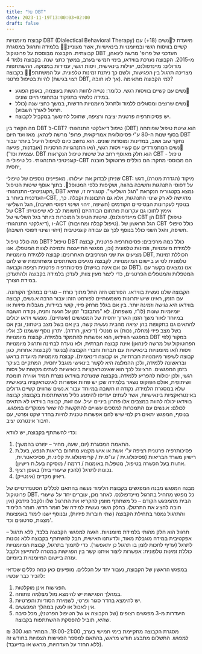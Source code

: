 ```yaml
---
title: "על DBT"
date: 2023-11-19T13:00:03+02:00
draft: false
---
```



קבוצת מיומנויות DBT (Dialectical Behavioral Therapy) מיועדת ל׭נשים (18+) עם קשיים בוויסות רגשי ובמיומנויות בינאישיות, אשר מעוניינ׊׉ בלמידה ותרגול במסגרת קבוצתית. הקבוצה מבוססת על פרוטוקול DBT העדכני של פרופ' מרשה לינאהן, מ-2015. 
הקבוצה נערכת בווידאו, בימי חמישי בערב, במשך כחצי שנה. בקבוצה נלמד 4 מוֹדוּלים: מיינדפולנס, יעילוּת בינאישית, ויסות רגשי, עמידוּת במצוקה. ההשתתפות מצריכה תרגול בין הפגישות, ולשם כך ניתנת זמינוּת טלפונית. על המשתתפ׊׉ בקבוצה להיות בטיפול פרטני (רצוי בגישת DBT, אך לא חובה). 
למי הקבוצה מתאימה? 
- ׭נשים עם קשיים בוויסות רגשי. כלומר: נטייה לחוות רגשות בעוצמה, באופן הפוגע במידה כלשהי בתפקוד ובתחומי חיים שונים. 
- ׭נשים שרוצים ומסוגלים ללמוד ולתרגל מיומנויות חדשות, במשך כחצי שנה (כולל תרגול לאורך השבוע). 
- יש פסיכותרפיה פרטנית יציבה ורציפה, שתוכל להימשך במקביל לקבוצה. 

מה הקשר בין DBT ל-CBT? 
טיפול דיאלקטי התנהגותי (DBT) הוא שיטת טיפול שפותחה בסוף שנות ה-80 ע"י פסיכולוגית אמריקאית, פרופ' מרשה לינהאן. מאז ועד היום DBT נחקר שוב ושוב, במדינות ומוסדות שונים. הוא נחשב כיום לטיפול היעיל ביותר עבור ׭נשים המתמודדים עם קשיי ויסות רגשי, ו/או התנהגויות הרסניות (אובדנות, פגיעה עצמית וכד'). 
DBT הוא חלק מאוסף רחב של שיטות טיפול הנקראות CBT - טיפול קוגניטיבי התנהגותי. כל טיפולי ה-CBT הם מבוססי מחקר: הם כוללים פרוטוקול מובנה יחסית, 

שניתן לבדוק את יעילותו. מאפיינים נוספים של טיפולי CBT: מיקוד (הגדרת מטרה), דגש על דפוסי התנהגות וחשיבה בהווה, ושקיפוּת כלפי המטופל׍. 
בתוך אוסף שיטות הטיפול הקוגניטיבי-התנהגותי, DBT נמצא בקטגוריה הנקראת "הגל השלישי". קטגוריה זו, שהיא העדכנית ביותר ב-CBT, מדגישה לא רק שינוי התנהגות, אלא גם התבוננות וקבלה. כך, בנוסף לעקרונות הבסיסיים הקודמים (חשיפה, זיהוי ושינוי דפוסי חשיבה), הגל השלישי של CBT אימץ לתוכו גם עקרונות מתחום הבודהיזם (תשומת לב לא שיפוטית: מיינדפולנס). שיטות הטיפול המוכרות ביותר בגל השלישי של CBT הן DBT (טיפול דיאלקטי התנהגותי), ו-ACT (טיפול קבלה ומחויבות). הגל הראשון של CBT כולל טיפולי חשיפה, והגל השני כולל בנוסף לכך גם עבודה קוגניטיבית (זיהוי ושינוי דפוסי חשיבה).   

מה כולל טיפול DBT? 
טיפול DBT כולל כמה מרכיבים: פסיכותרפיה פרטנית, קבוצה ללמידת מיומנויות, וזמינוּת טלפונית (וכן, מפגשי התייעצות ותמיכה לצוות המטפל). 
אנו מציעים את שני המרכיבים האחרונים: קבוצה ללמידת מיומנויות DBT, הכוללת זמינוּת טלפונית לסיוע ביישום המיומנויות. לקבוצה מגיעים משתתפים ומשתתפות שיש להם פסיכותרפיה פרטנית רציפה וקבועה (גם אם אינה בגישת DBT). אנו נמצאים בקשר עם המטפלות והמטפלים הפרטניים, כדי ליצור מעין צוות, לעדכן בלמידה בקבוצה ולהתעדכן במידת הצורך. 

הקבוצה שלנו נעשית בווידאו. הפורמט הזה החל מתוך כורח – סגרים במהלך הקורונה. עם הזמן, ראינו שיש יתרונות משמעותיים לפורמט הזה: עבור הרבה א.נשים, קבוצה בווידאו היא נגישה וזמינה יותר. בין אם בגלל מרחק פיזי, קושי בניידות, מגבלות פיזיות או יומיומיות שונות (לו"ז, משפחה). לא "מתבזבז" זמן על הגעה וחניה, נקודה חשובה במיוחד לאור משך הזמן הארוך יחסית של המפגשים (שעתיים). מפגשי וידאו יכולים להתאים גם בתקופות בהן יציאה מהבית נעשית קשה, בין אם בשל מצב ביטחוני, ובין אם בשל מצב פיזי (מחלה, נכות) או מנטלי (דיכאון, חרדה). יתרון נוסף ששמנו לב אליו במפגשי הווידאו, הוא אפשרות להתמקד בלמידה. קבוצת מיומנויות DBT במקור (לפי הפרוטוקול של מרשה לינהאן) אינה קבוצה חברתית, ולא נועדה לבחינה ותרגול מיומנויות ויסות ו/או מיומנויות בינאישיות עם חברות וחברי הקבוצה (בניגוד לקבוצות אחרות, כגון קבוצה לשיפור מיומנויות חברתיות, או קבוצה דינאמית). קבוצת מיומנויות מיועדת בראש ובראשונה ללמידה, ולכן ההמלצה היא לקשר בינאישי מוגבל יחסית, המתקיים בעיקר בזמן המפגשים. הרציונל לכך הוא שאינטראקציות בינאישיות לעתים מקשות על ויסות רגשי, ולכן יכולות להפריע ללמידה. בקבוצה שנערכת בווידאו נוצרת תמיד אווירה תומכת ושיתופית, אולם הפוקוס נשאר בלמידה שכן יש פחות אפשרות לאינטראקציה בינאישית שלא במסגרת הלמידה. נקודה זו חשובה במיוחד עבור א.נשים שחווים קשיים גדולים באינטראקציות בינאישיות, אשר לעתים יעדיפו להימנע כליל מהשתתפות בקבוצה; קבוצה בווידאו יכולה להוות במצבים אלו פתרון ביניים יעיל. עם זאת, קבוצה בווידאו לא תתאים לכולם: א.נשים עם התמכרות למסכים עשויים להתקשות להישאר ממוקדים במפגש. בנוסף, המפגש יתאים רק למי שיש להם אפשרות טכנית להיות בחדר שקט ופרטי, עם חיבור אינטרנט יציב.  

כדי להשתתף בקבוצה, יש לוודא: 
1. התאמת המסגרת (יום, שעה, מחיר – יפורט בהמשך). 
2. פסיכותרפיה פרטנית רציפה ע"י אשת או איש מקצוע מתחום בריאות הנפש, בעל.ת רישיון משרד הבריאות (פסיכולוג.ית / עו"ס.ית / קרימינולוג.ית קליני.ת, פסיכיאטר.ית, אח.ות בעל הכשרה בטיפול, מטפל.ת באומנות / דרמה / מוסיקה בעל.ת רישיון).
3. נכונות לתרגל (להכין שיעורי בית) באופן רציף. 
4. ריאיון מקדים (אינטייק). 

מבנה המפגש
מבנה המפגשים בקבוצת הלימוד נעשה בהתאם לכללים הסטנדרטיים של פרוטוקול DBT. כל מפגש מתחיל בתרגול מיינדפולנס. לאחר מכן, עוברים יחד על שיעורי הבית מהמפגש הקודם – כל משתתף מוזמן להקריא את התרגול שלו ולקבל פידבק (אין חובה להציג את התרגול). בחלק השני נעשית למידה של חומר חדש. חומר הלימוד והתרגול נמסר בתחילת הקבוצה (שתי חוברות פיזיות), ובנוסף ישנו לימוד באמצעות מצגות, סרטונים וכד'. 

תרגול הוא חלק מהותי בלמידת מיומנויות. הגעה למפגשי הקבוצה בלבד, ללא תרגול – אפקטיבית במידה מוגבלת מאוד, ולדעתנו האישית, חבל להשתתף בקבוצה ללא נכונות לתרגל (עדיף לחכות לזמן בו תרגול כן יתאפשר). כדי לתמוך בתרגול, קבוצת המיומנויות כוללת זמינוּת טלפונית: אפשרות ליצור איתנו קשר בין הפגישות במטרה להתייעץ ולקבל עזרה ביישום המיומנויות ביומיום. 

במפגש הראשון של הקבוצה, נעבור יחד על הכללים. מופיעים כאן כמה כללים שכדאי להכיר כבר עכשיו: 
1. הפגישות אינן מוקלטות. 
2. במהלך הפגישות יש להימצא מול מצלמה פתוחה. 
3. יש להימצא בחדר סגור ופרטי, לשמירת הסודיות והפרטיות. 
4. אין לאכול או לעשן במהלך המפגשים. 
5. היעדרות מ-3 מפגשים רצופים (של הקבוצה או של הטיפול הפרטני), מכל סיבה שהיא, תוביל להפסקת ההשתתפות בקבוצה. 

מסגרת
הקבוצה מתקיימת בימי חמישי בערב, 19:00-21:00. 
המחיר הוא 300 ₪ למפגש. 
התשלום מתבצע חודש מראש, בהתאם למספר הפגישות הצפויות בחודש זה (ללא החזר על העדרויות, מראש או בדיעבד).  
